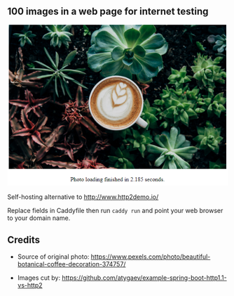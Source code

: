 ## 100 images in a web page for internet testing
![alt text](screenshot.png)

Self-hosting alternative to http://www.http2demo.io/

Replace fields in Caddyfile then run `caddy run` and point your web browser to your domain name.

## Credits
- Source of original photo: https://www.pexels.com/photo/beautiful-botanical-coffee-decoration-374757/

- Images cut by: https://github.com/atygaev/example-spring-boot-http1.1-vs-http2